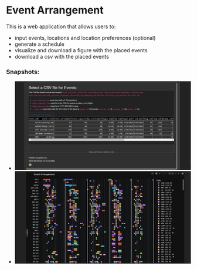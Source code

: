 # Event Arrangement

This is a web application that allows users to:
- input events, locations and location preferences (optional)
- generate a schedule
- visualize and download a figure with the placed events
- download a csv with the placed events

### Snapshots:
- ![My Image](Event.png)
- ![My Image](Figure.png)
